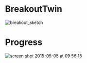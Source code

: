 # BreakoutTwin


![breakout_sketch](https://cloud.githubusercontent.com/assets/1001241/7440832/25babc06-f0cc-11e4-9184-a09efc806f32.jpg)



Progress
========

![screen shot 2015-05-05 at 09 56 15](https://cloud.githubusercontent.com/assets/1001241/7468810/1ee9438c-f30d-11e4-8b79-5aca36068953.png)
